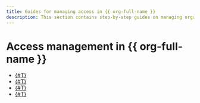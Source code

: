 ```yaml
---
title: Guides for managing access in {{ org-full-name }}
description: This section contains step-by-step guides on managing organizations in {{ org-name }}.
---
```


# Access management in {{ org-full-name }}

* [{#T}](add-org-admin.md)
* [{#T}](add-role.md)
* [{#T}](groups-access-binding.md)
* [{#T}](revoke-role.md)